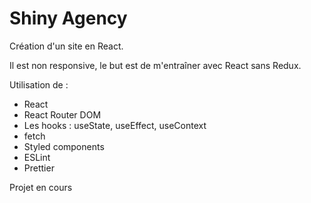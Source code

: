 <h1>Shiny Agency</h1>

Création d'un site en React.

Il est non responsive, le but est de m'entraîner avec React sans Redux.

Utilisation de :

<ul>
  <li>React</li>
  <li>React Router DOM</li>
  <li>Les hooks : useState, useEffect, useContext</li>
  <li>fetch</li>
  <li>Styled components</li>
  <li>ESLint</li>
  <li>Prettier</li>
</ul>

Projet en cours
